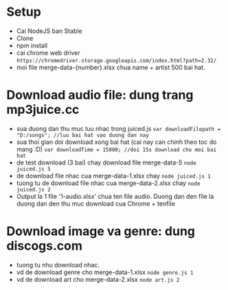 # Setup
- Cai NodeJS ban Stable
- Clone
- npm install
- cai chrome web driver 
`https://chromedriver.storage.googleapis.com/index.html?path=2.32/`
- moi file merge-data-{number}.xlsx chua name + artist 500 bai hat. 

# Download audio file: dung trang mp3juice.cc
- sua duong dan thu muc luu nhac trong juiced.js
`var downloadFilepath = "D:/songs"; //luu bai hat vao duong dan nay`
- sua thoi gian doi download xong bai hat (cai nay can chinh theo toc do mang :D)
`var downloadTime = 15000; //doi 15s download cho moi bai hat`
- de test download (3 bai) chay download file merge-data-5
`node juiced.js 5`
- de download file nhac cua merge-data-1.xlsx chay 
`node juiced.js 1`
- tuong tu de download file nhac cua merge-data-2.xlsx chay 
`node juiced.js 2`
- Output la 1 file '1-audio.xlsx' chua ten file audio. Duong dan den file la duong dan den thu muc download cua Chrome + tenfile

# Download image va genre: dung discogs.com
- tuong tu nhu download nhac. 
- vd de download genre cho merge-data-1.xlsx
`node genre.js 1`
- vd de download art cho merge-data-2.xlsx
`node art.js 2`
  
